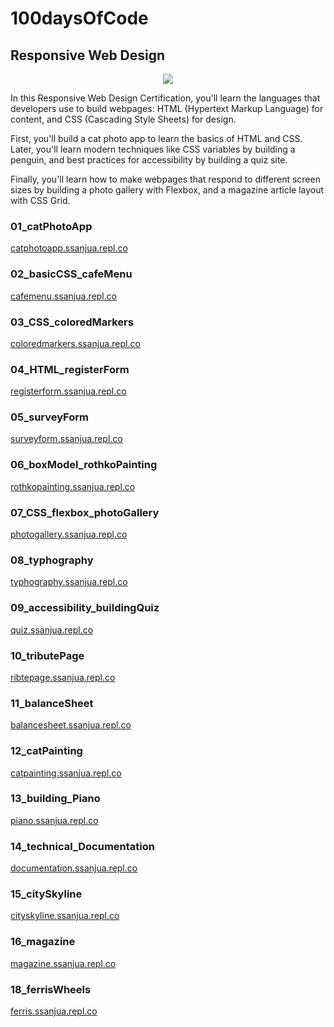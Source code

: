 # 100daysOfCode

## Responsive Web Design

<p align="center"><img src="https://media2.giphy.com/media/l3vQXGZtqwRo1Zbe8/giphy.gif?cid=ecf05e472xxwbf53mtg9b0bufv2jb9d8xwn5dbd18vothezy&ep=v1_gifs_related&rid=giphy.gif&ct=g"></p>

In this Responsive Web Design Certification, you'll learn the languages that developers use to build webpages: HTML (Hypertext Markup Language) for content, and CSS (Cascading Style Sheets) for design.

First, you'll build a cat photo app to learn the basics of HTML and CSS. Later, you'll learn modern techniques like CSS variables by building a penguin, and best practices for accessibility by building a quiz site.

Finally, you'll learn how to make webpages that respond to different screen sizes by building a photo gallery with Flexbox, and a magazine article layout with CSS Grid.

### 01_catPhotoApp 

<a href="https://catphotoapp.ssanjua.repl.co">catphotoapp.ssanjua.repl.co</a>

### 02_basicCSS_cafeMenu

<a href="https://cafemenu.ssanjua.repl.co">cafemenu.ssanjua.repl.co</a>

### 03_CSS_coloredMarkers

<a href="https://coloredmarkers.ssanjua.repl.co">coloredmarkers.ssanjua.repl.co</a>

### 04_HTML_registerForm

<a href="https://registerform.ssanjua.repl.co">registerform.ssanjua.repl.co</a>

### 05_surveyForm

<a href="https://surveyform.ssanjua.repl.co">surveyform.ssanjua.repl.co</a>

### 06_boxModel_rothkoPainting

<a href="https://rothkopainting.ssanjua.repl.co">rothkopainting.ssanjua.repl.co</a>

### 07_CSS_flexbox_photoGallery

<a href="https://photogallery.ssanjua.repl.co">photogallery.ssanjua.repl.co</a>

### 08_typhography

<a href="https://typhography.ssanjua.repl.co">typhography.ssanjua.repl.co</a>

### 09_accessibility_buildingQuiz

<a href="https://quiz.ssanjua.repl.co">quiz.ssanjua.repl.co</a>

### 10_tributePage

<a href="https://ribtepage.ssanjua.repl.co">ribtepage.ssanjua.repl.co</a>

### 11_balanceSheet

<a href="https://balancesheet.ssanjua.repl.co">balancesheet.ssanjua.repl.co</a>

### 12_catPainting

<a href="https://catpainting.ssanjua.repl.co">catpainting.ssanjua.repl.co</a>

### 13_building_Piano

<a href="https://piano.ssanjua.repl.co">piano.ssanjua.repl.co</a>

### 14_technical_Documentation

<a href="https:/documentation.ssanjua.repl.co">documentation.ssanjua.repl.co</a>

### 15_citySkyline

<a href="https:/cityskyline.ssanjua.repl.co">cityskyline.ssanjua.repl.co</a>

### 16_magazine

<a href="https:/magazine.ssanjua.repl.co">magazine.ssanjua.repl.co</a>

### 18_ferrisWheels

<a href="https:/ferris.ssanjua.repl.co">ferris.ssanjua.repl.co</a>